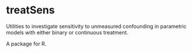 treatSens
=========

Utilities to investigate sensitivity to unmeasured confounding in parametric models with either binary or continuous treatment.

A package for R.